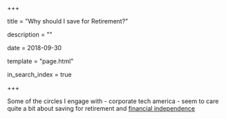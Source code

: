 +++

title = "Why should I save for Retirement?" 

description = ""

date = 2018-09-30

template = "page.html"

in_search_index = true

+++

Some of the circles I engage with - corporate tech america - seem to care quite
a bit about saving for retirement and [financial independence]()

<!-- more -->

